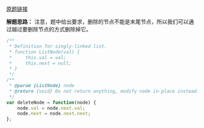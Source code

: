 [原题链接](https://leetcode-cn.com/problems/delete-node-in-a-linked-list/)

**解题思路：**
注意，题中给出要求，删除的节点不能是末尾节点，所以我们可以通过越过要删除节点的方式删除掉它。
```js
/**
 * Definition for singly-linked list.
 * function ListNode(val) {
 *     this.val = val;
 *     this.next = null;
 * }
 */
/**
 * @param {ListNode} node
 * @return {void} Do not return anything, modify node in-place instead.
 */
var deleteNode = function(node) {
    node.val = node.next.val;
    node.next = node.next.next;
};
```